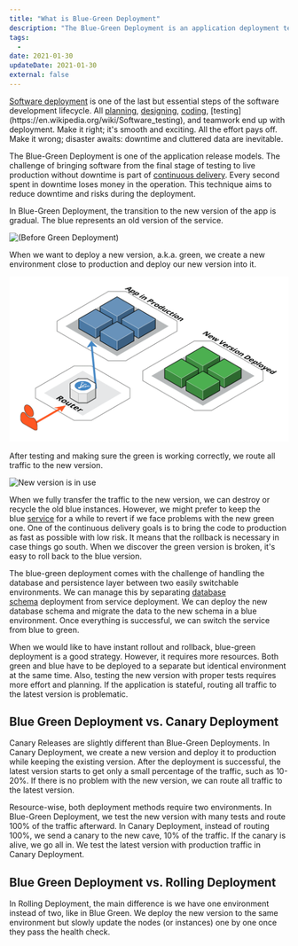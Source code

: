 ```yaml
---
title: "What is Blue-Green Deployment"
description: "The Blue-Green Deployment is an application deployment technique used in continuous delivery. The new service is deployed and put into production gradually."
tags:
  -
date: 2021-01-30
updateDate: 2021-01-30
external: false
---
```


[Software deployment](https://www.wikiwand.com/en/Software_deployment) is one of the last but essential steps of the software development lifecycle. All [planning](https://www.wikiwand.com/en/Software_project_management), [designing](https://en.wikipedia.org/wiki/Software_design), [coding](https://en.wikipedia.org/wiki/Software_development#:~:text=Software%20development%20is%20the%20process,frameworks%2C%20or%20other%20software%20components.), [testing](https://en.wikipedia.org/wiki/Software_testing), and teamwork end up with deployment. Make it right; it's smooth and exciting. All the effort pays off. Make it wrong; disaster awaits: downtime and cluttered data are inevitable.

The Blue-Green Deployment is one of the application release models. The challenge of bringing software from the final stage of testing to live production without downtime is part of [continuous delivery](https://martinfowler.com/bliki/ContinuousDelivery.html). Every second spent in downtime loses money in the operation. This technique aims to reduce downtime and risks during the deployment.

In Blue-Green Deployment, the transition to the new version of the app is gradual. The blue represents an old version of the service.

![(Before Green Deployment)](/images/content/essays/blue-green-deployment/BlueGreenDeployment4.png)

When we want to deploy a new version, a.k.a. green, we create a new environment close to production and deploy our new version into it.

![New Version Deployed](/public/images/content/essays/blue-green-deployment/BlueGreenDeployment5.png)

After testing and making sure the green is working correctly, we route all traffic to the new version.

![New version is in use](/images/content/essays/blue-green-deployment/BlueGreenDeployment6.png)

When we fully transfer the traffic to the new version, we can destroy or recycle the old blue instances. However, we might prefer to keep the blue [service](https://candost.substack.com/p/microservices-and-their-benefits) for a while to revert if we face problems with the new green one. One of the continuous delivery goals is to bring the code to production as fast as possible with low risk. It means that the rollback is necessary in case things go south. When we discover the green version is broken, it's easy to roll back to the blue version.

The blue-green deployment comes with the challenge of handling the database and persistence layer between two easily switchable environments. We can manage this by separating [database schema](https://www.wikiwand.com/en/Database_schema) deployment from service deployment. We can deploy the new database schema and migrate the data to the new schema in a blue environment. Once everything is successful, we can switch the service from blue to green.

When we would like to have instant rollout and rollback, blue-green deployment is a good strategy. However, it requires more resources. Both green and blue have to be deployed to a separate but identical environment at the same time. Also, testing the new version with proper tests requires more effort and planning. If the application is stateful, routing all traffic to the latest version is problematic.

## Blue Green Deployment vs. Canary Deployment

Canary Releases are slightly different than Blue-Green Deployments. In Canary Deployment, we create a new version and deploy it to production while keeping the existing version. After the deployment is successful, the latest version starts to get only a small percentage of the traffic, such as 10-20%. If there is no problem with the new version, we can route all traffic to the latest version.

Resource-wise, both deployment methods require two environments. In Blue-Green Deployment, we test the new version with many tests and route 100% of the traffic afterward. In Canary Deployment, instead of routing 100%, we send a canary to the new cave, 10% of the traffic. If the canary is alive, we go all in. We test the latest version with production traffic in Canary Deployment.

## Blue Green Deployment vs. Rolling Deployment

In Rolling Deployment, the main difference is we have one environment instead of two, like in Blue Green. We deploy the new version to the same environment but slowly update the nodes (or instances) one by one once they pass the health check.